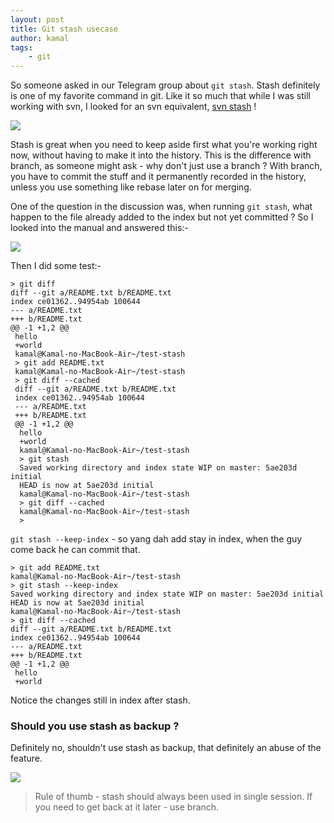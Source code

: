 ```yaml
---
layout: post
title: Git stash usecase
author: kamal
tags:
    - git
---
```


So someone asked in our Telegram group about `git stash`. Stash definitely is one of my favorite command in git. Like it so much that while I was still working with svn, I looked for an svn equivalent, [svn stash][svn-stash] !

<img src="http://i.imgur.com/D9n8iip.png">

Stash is great when you need to keep aside first what you're working right now, without having to make it into the history. This is the difference with branch, as someone might ask - why don't just use a branch ? With branch, you have to commit the stuff and it permanently recorded in the history, unless you use something like rebase later on for merging.

One of the question in the discussion was, when running `git stash`, what happen to the file already added to the index but not yet committed ? So I looked into the manual and answered this:-

<!--more-->

<img src="http://i.imgur.com/gNQBF5J.png">

Then I did some test:-

```
> git diff
diff --git a/README.txt b/README.txt
index ce01362..94954ab 100644
--- a/README.txt
+++ b/README.txt
@@ -1 +1,2 @@
 hello
 +world
 kamal@Kamal-no-MacBook-Air~/test-stash
 > git add README.txt
 kamal@Kamal-no-MacBook-Air~/test-stash
 > git diff --cached
 diff --git a/README.txt b/README.txt
 index ce01362..94954ab 100644
 --- a/README.txt
 +++ b/README.txt
 @@ -1 +1,2 @@
  hello
  +world
  kamal@Kamal-no-MacBook-Air~/test-stash
  > git stash
  Saved working directory and index state WIP on master: 5ae203d initial
  HEAD is now at 5ae203d initial
  kamal@Kamal-no-MacBook-Air~/test-stash
  > git diff --cached
  kamal@Kamal-no-MacBook-Air~/test-stash
  >
```

`git stash --keep-index` - so yang dah add stay in index, when the guy come back he can commit that.

```
> git add README.txt
kamal@Kamal-no-MacBook-Air~/test-stash
> git stash --keep-index
Saved working directory and index state WIP on master: 5ae203d initial
HEAD is now at 5ae203d initial
kamal@Kamal-no-MacBook-Air~/test-stash
> git diff --cached
diff --git a/README.txt b/README.txt
index ce01362..94954ab 100644
--- a/README.txt
+++ b/README.txt
@@ -1 +1,2 @@
 hello
 +world
```

Notice the changes still in index after stash.

### Should you use stash as backup ?

Definitely no, shouldn't use stash as backup, that definitely an abuse of the feature.

<img src="http://i.imgur.com/K5CESX9.png">

> Rule of thumb - stash should always been used in single session. If you need to get back at it later - use branch.

[svn-stash]:http://blog.xoxzo.com/2012/03/09/svn-stash/
